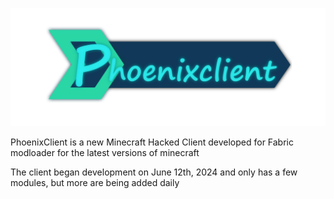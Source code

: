 ![Screenshot](pictures/Logo2.png)

PhoenixClient is a new Minecraft Hacked Client developed for Fabric modloader for the latest versions of minecraft

The client began development on June 12th, 2024 and only has a few modules, but more are being added daily
